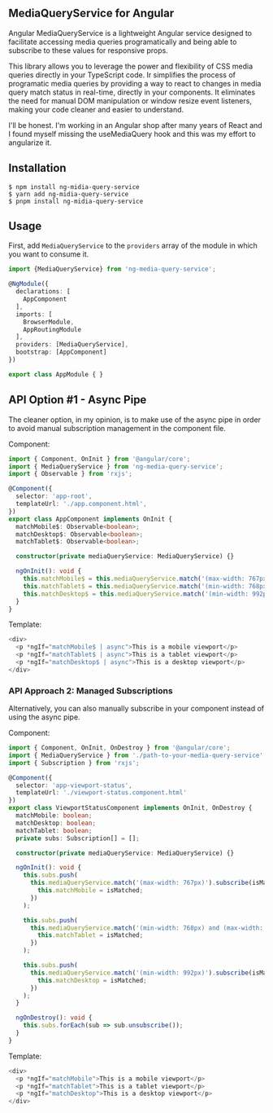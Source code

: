 ## MediaQueryService for Angular
Angular MediaQueryService is a lightweight Angular service designed to facilitate accessing media queries programatically and being able to subscribe to these
values for responsive props.

This library allows you to leverage the power and flexibility of CSS media queries directly in your TypeScript code. Ir simplifies the process of 
programatic media queries by providing a way to react to changes in media query match status in real-time, directly in your components. It eliminates the need for manual DOM manipulation or window resize event listeners, making your code cleaner and easier to understand.

I'll be honest. I'm working in an Angular shop after many years of React and I found myself missing the useMediaQuery hook and this was my effort to angularize it.
## Installation

```
$ npm install ng-midia-query-service
$ yarn add ng-midia-query-service
$ pnpm install ng-midia-query-service
```
## Usage

First, add `MediaQueryService` to the `providers` array of the module in which you want to consume it.

```typescript
import {MediaQueryService} from 'ng-media-query-service';

@NgModule({
  declarations: [
    AppComponent
  ],
  imports: [
    BrowserModule,
    AppRoutingModule
  ],
  providers: [MediaQueryService],
  bootstrap: [AppComponent]
})

export class AppModule { }
```

## API Option #1 - Async Pipe
The cleaner option, in my opinion, is to make use of the async pipe in order to avoid manual subscription 
management in the component file. 

Component:

```typescript
import { Component, OnInit } from '@angular/core';
import { MediaQueryService } from 'ng-media-query-service';
import { Observable } from 'rxjs';

@Component({
  selector: 'app-root',
  templateUrl: './app.component.html',
})
export class AppComponent implements OnInit {
  matchMobile$: Observable<boolean>;
  matchDesktop$: Observable<boolean>;
  matchTablet$: Observable<boolean>;

  constructor(private mediaQueryService: MediaQueryService) {}

  ngOnInit(): void {
    this.matchMobile$ = this.mediaQueryService.match('(max-width: 767px)');
    this.matchTablet$ = this.mediaQueryService.match('(min-width: 768px) and (max-width: 991px)');
    this.matchDesktop$ = this.mediaQueryService.match('(min-width: 992px)');
  }
}
```

Template:

```typescript 
<div>
  <p *ngIf="matchMobile$ | async">This is a mobile viewport</p>
  <p *ngIf="matchTablet$ | async">This is a tablet viewport</p>
  <p *ngIf="matchDesktop$ | async">This is a desktop viewport</p>
</div>
```

### API Approach 2: Managed Subscriptions
Alternatively, you can also manually subscribe in your component instead of using the async pipe.

Component:
```typescript
import { Component, OnInit, OnDestroy } from '@angular/core';
import { MediaQueryService } from './path-to-your-media-query-service';
import { Subscription } from 'rxjs';

@Component({
  selector: 'app-viewport-status',
  templateUrl: './viewport-status.component.html'
})
export class ViewportStatusComponent implements OnInit, OnDestroy {
  matchMobile: boolean;
  matchDesktop: boolean;
  matchTablet: boolean;
  private subs: Subscription[] = [];

  constructor(private mediaQueryService: MediaQueryService) {}

  ngOnInit(): void {
    this.subs.push(
      this.mediaQueryService.match('(max-width: 767px)').subscribe(isMatched => {
        this.matchMobile = isMatched;
      })
    );

    this.subs.push(
      this.mediaQueryService.match('(min-width: 768px) and (max-width: 991px)').subscribe(isMatched => {
        this.matchTablet = isMatched;
      })
    );

    this.subs.push(
      this.mediaQueryService.match('(min-width: 992px)').subscribe(isMatched => {
        this.matchDesktop = isMatched;
      })
    );
  }

  ngOnDestroy(): void {
    this.subs.forEach(sub => sub.unsubscribe());
  }
}
```

Template:
```typescript
<div>
  <p *ngIf="matchMobile">This is a mobile viewport</p>
  <p *ngIf="matchTablet">This is a tablet viewport</p>
  <p *ngIf="matchDesktop">This is a desktop viewport</p>
</div>
```